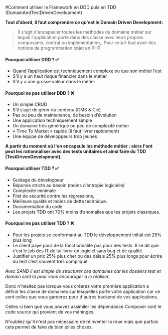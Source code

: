 #Comment utiliser le Framework en DDD puis en TDD (DomainAndTestDrivenDevelopment)

__Tout d’abord, il faut comprendre ce qu'est le Domain Driven Development:__
   > Il s'agit d'encapsuler toutes les methodes du domaine métier sur lequel l'application porte dans des classe avec leurs propres composants, contrat ou implémentation,. Pour cela il faut avoir des notions de programmation objet en PHP
 
#### Pourquoi utiliser DDD ? ✅

- Quand l’application est techniquement complexe ou que son métier l’est
- S’il y a un haut risque financier dans le métier 
- S'il y a une grosse valeur dans le métier

#### Pourquoi ne pas utiliser DDD ? ❌

- Un simple CRUD
- S’il s’agit de gérer du contenu (CMS & Cie)
- Pas ou peu de maintenance, de besoin d’évolution
- Une application techniquement simple
- Un domaine très générique ou peu de complexité métier
- « Time To Market » rapide (il faut livrer rapidement)
- Une équipe de développeurs trop jeunes  

__A partir du moment où l'on encapsule les méthode métier : alors l'ont peut les rationnaliser avec des tests unitaires et ainsi faire du TDD (TestDrivenDevelopment).__

#### Pourquoi utiliser TDD ? ✅

- Guidage du développeur
- Réponse stricte au besoin (moins d’entropie logicielle)
- Complexité minimale
-  Filet de sécurité contre les régressions,
- Meilleure qualité et moins de dette technique.
- Documentation du code
- Les projets TDD ont 70% moins d’anomalies que les projets classiques.

#### Pourquoi ne pas utiliser TDD ? ❌

- Pour les projets se conformant au TDD le développement initial est 25% plus long
- Le client paye pour de la fonctionnalité pas pour des tests. Il se dit que c’est le job des IT de lui livrer un logiciel sans bug et de qualité.
- Justifier un prix 25% plus cher ou des délais 25% plus longs pour écrire du test c’est souvent très compliqué.
  
  
  
_Avec SAND il est simple de structurer ces domaines car les dossiers test et domain sont là pour vous encourager à le réaliser._

Donc n'hésitez pas lorsque vous créerez votre première application a définir les classe de domaines sur lesquelles porte votre application car ce sont celles que vous garderez pour d'autres backend de vos applications. 

Celles ci bien que vous pouvez assimiler les dépendance Composer sont le code source qui provient de vos méninges.

N'oubliez qu'il n'est pas nécessaire de réinventer la roue mais que parfois cela permet de faire de bien jolies choses.
